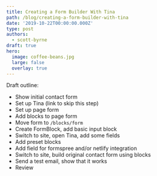 ```yaml
---
title: Creating a Form Builder With Tina
path: /blog/creating-a-form-builder-with-tina
date: '2019-10-22T00:00:00.000Z'
type: post
authors:
  - scott-byrne
draft: true
hero:
  image: coffee-beans.jpg
  large: false
  overlay: true
---
```


Draft outline:

- Show initial contact form
- Set up Tina (link to skip this step)
- Set up page form
- Add blocks to page form
- Move form to `/blocks/form`
- Create FormBlock, add basic input block
- Switch to site, open Tina, add some fields
- Add preset blocks
- Add field for formspree and/or netlify integration
- Switch to site, build original contact form using blocks
- Send a test email, show that it works
- Review
